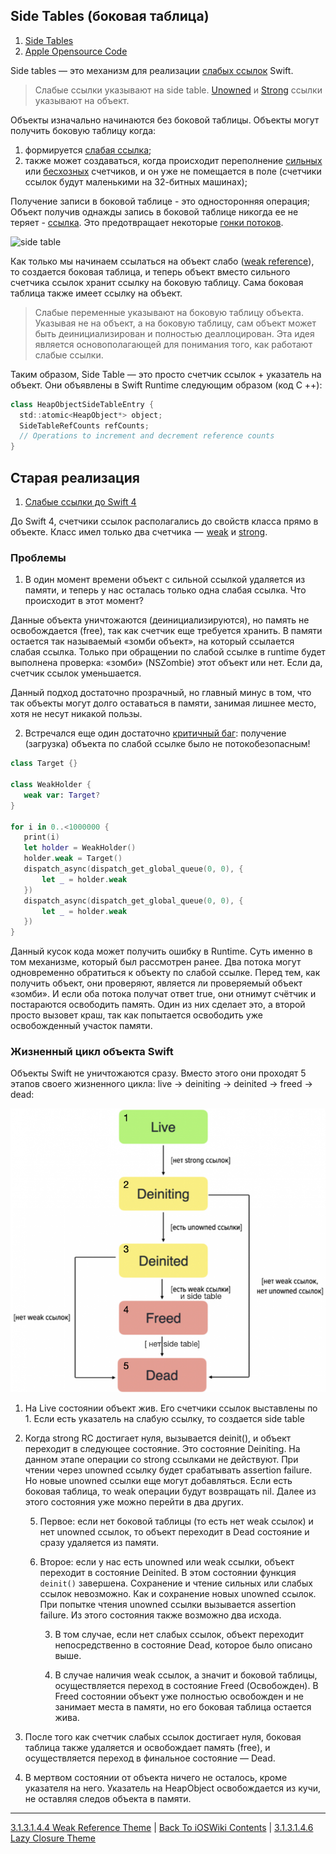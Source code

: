 ## Side Tables (боковая таблица)

1. [Side Tables](https://itnan.ru/post.php?c=1&p=592385)
2. [Apple Opensource Code](https://github.com/apple/swift/blob/main/stdlib/public/SwiftShims/swift/shims/RefCount.h)

Side tables — это механизм для реализации [слабых ссылок](./3.1.3.1.4.4%20Weak.md) Swift.

> Слабые ссылки указывают на  side table. [Unowned](./3.1.3.1.4.3%20Unowned.md) и [Strong](./3.1.3.1.4.2%20Strong.md) ссылки указывают на объект.

Объекты изначально начинаются без боковой таблицы. Объекты могут получить боковую таблицу когда: 
1) формируется [слабая ссылка](./3.1.3.1.4.4%20Weak.md);
2) также может создаваться, когда происходит переполнение [сильных](./3.1.3.1.4.2%20Strong.md) или [бесхозных](./3.1.3.1.4.3%20Unowned.md) счетчиков, и он уже не помещается в поле (счетчики ссылок будут маленькими на 32-битных машинах);

Получение записи в боковой таблице - это односторонняя операция; Объект получив однажды запись в боковой таблице никогда ее не теряет - [ссылка](https://alexdremov.me/dive-into-swifts-memory-management/). Это предотвращает некоторые [гонки потоков](/3%20Memory%20and%20Concurrency/3.2%20Concurrency/ProblemsOfConcurrency.md).

![side table](https://alexdremov.me/content/images/2023/01/Screenshot-2023-01-08-at-15.20.34.png)

Как только мы начинаем ссылаться на объект слабо ([weak reference](./3.1.3.1.4.4%20Weak.md)), то создается боковая таблица, и теперь объект вместо сильного счетчика ссылок хранит ссылку на боковую таблицу. Сама боковая таблица также имеет ссылку на объект.

> Слабые переменные указывают на боковую таблицу объекта. Указывая не на объект, а на боковую таблицу, сам объект может быть деинициализирован и полностью деаллоцирован. Эта идея является основополагающей для понимания того, как работают слабые ссылки. 

Таким образом, Side Table — это просто счетчик ссылок + указатель на объект. Они объявлены в Swift Runtime следующим образом (код C ++):

```swift
class HeapObjectSideTableEntry {
  std::atomic<HeapObject*> object;
  SideTableRefCounts refCounts;
  // Operations to increment and decrement reference counts
}
```

## Старая реализация

1. [Слабые ссылки до Swift 4](https://mikeash.com/pyblog/friday-qa-2017-09-22-swift-4-weak-references.html)

До Swift 4, счетчики ссылок располагались до свойств класса прямо в объекте. Класс имел только два счетчика  —  [weak](./3.1.3.1.4.4%20Weak.md) и [strong](./3.1.3.1.4.2%20Strong.md). 

### Проблемы

1) В один момент времени объект с сильной ссылкой удаляется из памяти, и теперь у нас осталась только одна слабая ссылка. Что происходит в этот момент? 

Данные объекта уничтожаются (деинициализируются), но память не освобождается (free), так как счетчик еще требуется хранить. В памяти остается так называемый «зомби объект», на который ссылается слабая ссылка. Только при обращении по слабой ссылке в runtime будет выполнена проверка: «зомби» (NSZombie) этот объект или нет. Если да, счетчик ссылок уменьшается.

Данный подход достаточно прозрачный, но главный минус в том, что так объекты могут долго оставаться в памяти, занимая лишнее место, хотя не несут никакой пользы.

2) Встречался еще один достаточно [критичный баг](https://github.com/apple/swift/issues/42814): получение (загрузка) объекта по слабой ссылке было не потокобезопасным!

```swift
class Target {}

class WeakHolder {
   weak var: Target?
}

for i in 0..<1000000 {
   print(i)
   let holder = WeakHolder()
   holder.weak = Target()
   dispatch_async(dispatch_get_global_queue(0, 0), {
       let _ = holder.weak
   })
   dispatch_async(dispatch_get_global_queue(0, 0), {
       let _ = holder.weak
   })
}
```

Данный кусок кода может получить ошибку в Runtime. Суть именно в том механизме, который был рассмотрен ранее. Два потока могут одновременно обратиться к объекту по слабой ссылке. Перед тем, как получить объект, они проверяют, является ли проверяемый объект «зомби». И если оба потока получат ответ true, они отнимут счётчик и постараются освободить память. Один из них сделает это, а второй просто вызовет краш, так как попытается освободить уже освобожденный участок памяти.

### Жизненный цикл объекта Swift

Объекты Swift не уничтожаются сразу. Вместо этого они проходят 5 этапов своего жизненного цикла: live → deiniting → deinited → freed → dead:

![LifecycleOfObject](https://github.com/eldaroid/pictures/blob/master/iOSWiki/Concurrency/SideTables.png?raw=true)

1) На Live состоянии объект жив. Его счетчики ссылок выставлены по 1. Если есть указатель на слабую ссылку, то создается side table

2) Когда strong RC достигает нуля, вызывается deinit(), и объект переходит в следующее состояние. Это состояние Deiniting. На данном этапе операции со strong ссылками не действуют. При чтении через unowned ссылку будет срабатывать assertion failure. Но новые unowned ссылки еще могут добавляться. Если есть боковая таблица, то weak операции будут возвращать nil. Далее из этого состояния уже можно перейти в два других.
 
    5) Первое: если нет боковой таблицы (то есть нет weak ссылок) и нет unowned ссылок, то объект переходит в Dead состояние и сразу удаляется из памяти.

    3) Второе: если у нас есть unowned или weak ссылки, объект переходит в состояние Deinited. В этом состоянии функция `deinit()` завершена. Сохранение и чтение сильных или слабых ссылок невозможно. Как и сохранение новых unowned ссылок. При попытке чтения unowned ссылки вызывается assertion failure. Из этого состояния также возможно два исхода.

        3) В том случае, если нет слабых ссылок, объект переходит непосредственно в состояние Dead, которое было описано выше.

        4) В случае наличия weak ссылок, а значит и боковой таблицы, осуществляется переход в состояние Freed (Освобожден). В Freed состоянии объект уже полностью освобожден и не занимает места в памяти, но его боковая таблица остается жива.

4) После того как счетчик слабых ссылок достигает нуля, боковая таблица также удаляется и освобождает память (free), и осуществляется переход в финальное состояние — Dead.

5) В мертвом состоянии от объекта ничего не осталось, кроме указателя на него. Указатель на HeapObject освобождается из кучи, не оставляя следов объекта в памяти.

---

[3.1.3.1.4.4 Weak Reference Theme](./3.1.3.1.4.3%20Unowned.md) | [Back To iOSWiki Contents](https://github.com/eldaroid/iOSWiki) | [3.1.3.1.4.6 Lazy Closure Theme](./3.1.3.1.4.6%20LazyClosure.md)
